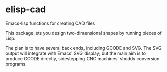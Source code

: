 elisp-cad
=========

Emacs-lisp functions for creating CAD files

This package lets you design two-dimensional shapes by running pieces of Lisp.

The plan is to have several back ends, including GCODE and SVG.  The
SVG output will integrate with Emacs' SVG display; but the main aim is
to produce GCODE directly, sidestepping CNC machines' shoddy
conversion programs.
